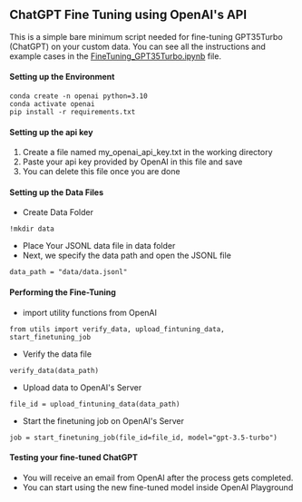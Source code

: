 ## ChatGPT Fine Tuning using OpenAI's API
This is a simple bare minimum script needed for fine-tuning GPT35Turbo (ChatGPT) on your custom data. You can see all the instructions and example cases in the [FineTuning_GPT35Turbo.ipynb](FineTuning_GPT35Turbo.ipynb) file.

#### Setting up the Environment
```
conda create -n openai python=3.10
conda activate openai
pip install -r requirements.txt
```

#### Setting up the api key
1. Create a file named my_openai_api_key.txt in the working directory
2. Paste your api key provided by OpenAI in this file and save
3. You can delete this file once you are done

#### Setting up the Data Files
- Create Data Folder
```
!mkdir data
```
- Place Your JSONL data file in data folder
- Next, we specify the data path and open the JSONL file
```
data_path = "data/data.jsonl"
```
#### Performing the Fine-Tuning
- import utility functions from OpenAI
```
from utils import verify_data, upload_fintuning_data, start_finetuning_job
```
- Verify the data file
```
verify_data(data_path)
```
- Upload data to OpenAI's Server
```
file_id = upload_fintuning_data(data_path)
```
- Start the finetuning job on OpenAI's Server
```
job = start_finetuning_job(file_id=file_id, model="gpt-3.5-turbo")
```
#### Testing your fine-tuned ChatGPT
- You will receive an email from OpenAI after the process gets completed.
- You can start using the new fine-tuned model inside OpenAI Playground